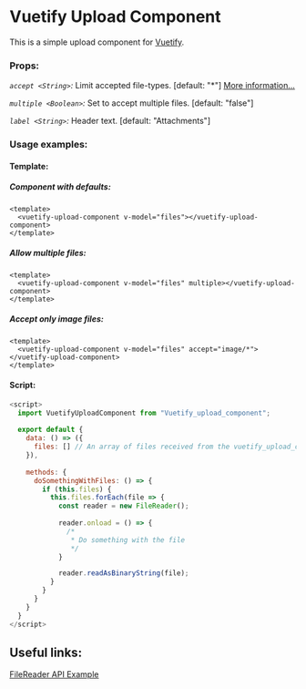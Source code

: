 # Vuetify Upload Component
This is a simple upload component for [Vuetify](https://vuetifyjs.com/en/).

### Props:
*`accept <String>`:* Limit accepted file-types. [default: "\*"] [More information...](https://developer.mozilla.org/en-US/docs/Web/HTML/Element/input#attr-accept)

*`multiple <Boolean>`:* Set to accept multiple files. [default: "false"]

*`label <String>`:* Header text. [default: "Attachments"]

### Usage examples:
#### Template:
##### Component with defaults:
```vue
<template>
  <vuetify-upload-component v-model="files"></vuetify-upload-component>
</template>
```
##### Allow multiple files:
```vue
<template>
  <vuetify-upload-component v-model="files" multiple></vuetify-upload-component>
</template>
```
##### Accept only image files:
```vue
<template>
  <vuetify-upload-component v-model="files" accept="image/*"></vuetify-upload-component>
</template>
```
#### Script:
```javascript
<script>
  import VuetifyUploadComponent from "Vuetify_upload_component";
  
  export default {
    data: () => ({
      files: [] // An array of files received from the vuetify_upload_component
    }),
    
    methods: {
      doSomethingWithFiles: () => {
        if (this.files) {
          this.files.forEach(file => {
            const reader = new FileReader();
        
            reader.onload = () => {
              /*
               * Do something with the file
               */
            }

            reader.readAsBinaryString(file);
          }
        }
      }
    }
  }
</script>
```

## Useful links:
[FileReader API Example](https://developer.mozilla.org/en-US/docs/Web/API/File/Using_files_from_web_applications#Handling_the_upload_process_for_a_file)
